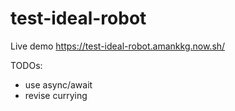 # test-ideal-robot

Live demo https://test-ideal-robot.amankkg.now.sh/

TODOs:

- use async/await
- revise currying
